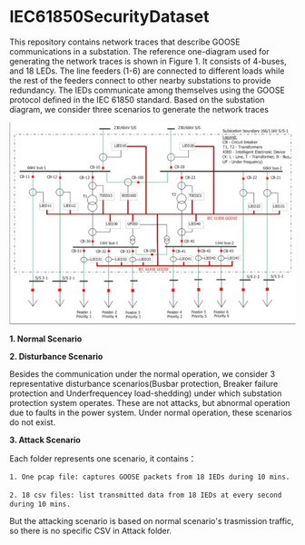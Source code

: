 # IEC61850SecurityDataset
This repository contains network traces that describe GOOSE communications in a substation. The reference one-diagram used for generating the network traces is shown in Figure 1. It consists of 4-buses, and 18 LEDs. The line feeders (1-6) are connected to different loads while the rest of the feeders connect to other nearby substations to provide redundancy. The IEDs communicate among themselves using the GOOSE protocol defined in the IEC 61850 standard. Based on the substation diagram, we consider three scenarios to generate the network traces

![one-line substation diagram](one_line.png)


**1. Normal Scenario**

**2. Disturbance Scenario**

Besides the communication under the normal operation, we consider 3 representative disturbance scenarios(Busbar protection, Breaker failure protection and Underfrequencey load-shedding) under which substation protection system operates. These are not attacks, but abnormal operation due to faults in the power system. Under normal operation, these scenarios do not exist.

**3. Attack Scenario**


Each folder represents one scenario, it contains： 
	
	1. One pcap file: captures GOOSE packets from 18 IEDs during 10 mins. 
	
	2. 18 csv files: list transmitted data from 18 IEDs at every second during 10 mins.

But the attacking scenario is based on normal scenario's trasmission traffic, so there is no specific CSV in Attack folder.
